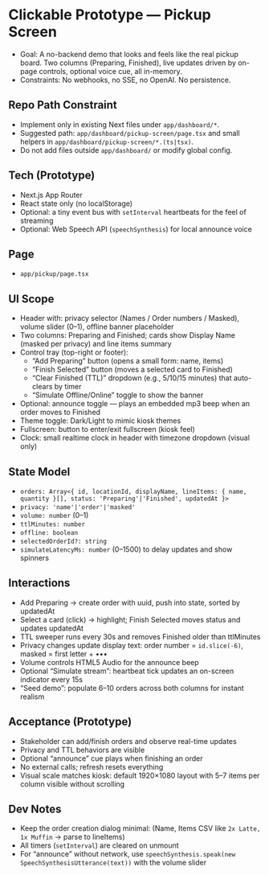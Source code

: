 # Clickable Prototype — Pickup Screen

- Goal: A no-backend demo that looks and feels like the real pickup board. Two columns (Preparing, Finished), live updates driven by on-page controls, optional voice cue, all in-memory.
- Constraints: No webhooks, no SSE, no OpenAI. No persistence.

## Repo Path Constraint
- Implement only in existing Next files under `app/dashboard/*`.
- Suggested path: `app/dashboard/pickup-screen/page.tsx` and small helpers in `app/dashboard/pickup-screen/*.(ts|tsx)`.
- Do not add files outside `app/dashboard/` or modify global config.

## Tech (Prototype)
- Next.js App Router
- React state only (no localStorage)
- Optional: a tiny event bus with `setInterval` heartbeats for the feel of streaming
 - Optional: Web Speech API (`speechSynthesis`) for local announce voice

## Page
- `app/pickup/page.tsx`

## UI Scope
- Header with: privacy selector (Names / Order numbers / Masked), volume slider (0–1), offline banner placeholder
- Two columns: Preparing and Finished; cards show Display Name (masked per privacy) and line items summary
- Control tray (top-right or footer):
  - “Add Preparing” button (opens a small form: name, items)
  - “Finish Selected” button (moves a selected card to Finished)
  - “Clear Finished (TTL)” dropdown (e.g., 5/10/15 minutes) that auto-clears by timer
  - “Simulate Offline/Online” toggle to show the banner
- Optional: announce toggle — plays an embedded mp3 beep when an order moves to Finished
 - Theme toggle: Dark/Light to mimic kiosk themes
 - Fullscreen: button to enter/exit fullscreen (kiosk feel)
 - Clock: small realtime clock in header with timezone dropdown (visual only)

## State Model
- `orders: Array<{ id, locationId, displayName, lineItems: { name, quantity }[], status: 'Preparing'|'Finished', updatedAt }>`
- `privacy: 'name'|'order'|'masked'`
- `volume: number` (0–1)
- `ttlMinutes: number`
- `offline: boolean`
- `selectedOrderId?: string`
 - `simulateLatencyMs: number` (0–1500) to delay updates and show spinners

## Interactions
- Add Preparing → create order with uuid, push into state, sorted by updatedAt
- Select a card (click) → highlight; Finish Selected moves status and updates updatedAt
- TTL sweeper runs every 30s and removes Finished older than ttlMinutes
- Privacy changes update display text: order number = `id.slice(-6)`, masked = first letter + •••
- Volume controls HTML5 Audio for the announce beep
 - Optional “Simulate stream”: heartbeat tick updates an on-screen indicator every 15s
 - “Seed demo”: populate 6–10 orders across both columns for instant realism

## Acceptance (Prototype)
- Stakeholder can add/finish orders and observe real-time updates
- Privacy and TTL behaviors are visible
- Optional “announce” cue plays when finishing an order
- No external calls; refresh resets everything
 - Visual scale matches kiosk: default 1920×1080 layout with 5–7 items per column visible without scrolling

## Dev Notes
- Keep the order creation dialog minimal: (Name, Items CSV like `2x Latte, 1x Muffin` → parse to lineItems)
- All timers (`setInterval`) are cleared on unmount
 - For “announce” without network, use `speechSynthesis.speak(new SpeechSynthesisUtterance(text))` with the volume slider
